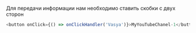 Для передачи информации нам необходимо ставить скобки с двух сторон
```js
<button onClick={() => onClickHandler('Vasya')}>MyYouTubeChanel-1</button>
```